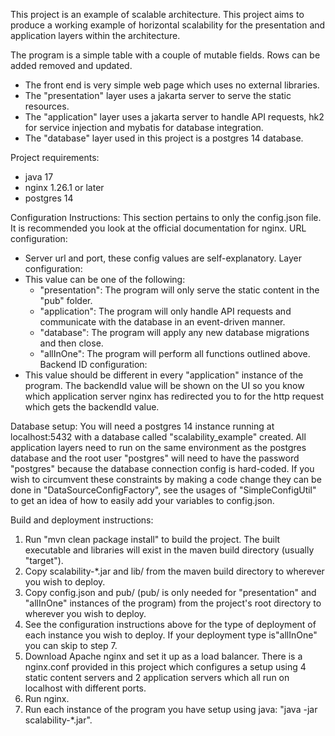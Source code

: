 This project is an example of scalable architecture. This project aims to produce a working example of horizontal scalability for the presentation and application layers within the architecture.

The program is a simple table with a couple of mutable fields. Rows can be added removed and updated.
- The front end is very simple web page which uses no external libraries.
- The "presentation" layer uses a jakarta server to serve the static resources.
- The "application" layer uses a jakarta server to handle API requests, hk2 for service injection and mybatis for database integration.
- The "database" layer used in this project is a postgres 14 database.

Project requirements:
- java 17
- nginx 1.26.1 or later
- postgres 14

Configuration Instructions:
This section pertains to only the config.json file. It is recommended you look at the official documentation for nginx.
URL configuration:
- Server url and port, these config values are self-explanatory.
Layer configuration:
- This value can be one of the following:
  - "presentation": The program will only serve the static content in the "pub" folder.
  - "application": The program will only handle API requests and communicate with the database in an event-driven manner. 
  - "database": The program will apply any new database migrations and then close.
  - "allInOne": The program will perform all functions outlined above.
Backend ID configuration:
- This value should be different in every "application" instance of the program. The backendId value will be shown on the UI so you know which application server nginx has redirected you to for the http request which gets the backendId value.

Database setup:
You will need a postgres 14 instance running at localhost:5432 with a database called "scalability_example" created.
All application layers need to run on the same environment as the postgres database and the root user "postgres" will need to have the password "postgres" because the database connection config is hard-coded.
If you wish to circumvent these constraints by making a code change they can be done in "DataSourceConfigFactory", see the usages of "SimpleConfigUtil" to get an idea of how to easily add your variables to config.json.

Build and deployment instructions:
1. Run "mvn clean package install" to build the project. The built executable and libraries will exist in the maven build directory (usually "target").
2. Copy scalability-*.jar and lib/ from the maven build directory to wherever you wish to deploy.
3. Copy config.json and pub/ (pub/ is only needed for "presentation" and "allInOne" instances of the program) from the project's root directory to wherever you wish to deploy.
4. See the configuration instructions above for the type of deployment of each instance you wish to deploy. If your deployment type is"allInOne" you can skip to step 7.
5. Download Apache nginx and set it up as a load balancer. There is a nginx.conf provided in this project which configures a setup using 4 static content servers and 2 application servers which all run on localhost with different ports.
6. Run nginx.
7. Run each instance of the program you have setup using java: "java -jar scalability-*.jar".
